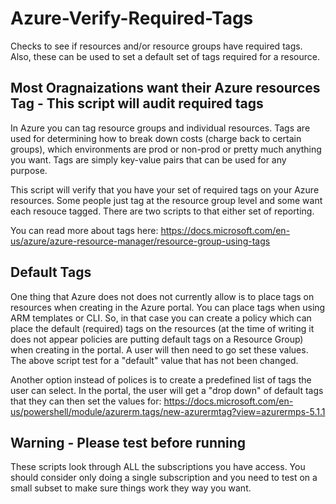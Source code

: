 # Azure-Verify-Required-Tags
Checks to see if resources and/or resource groups have required tags.  Also, these can be used to set a default set of tags required for a resource.

## Most Oragnaizations want their Azure resources Tag - This script will audit required tags
In Azure you can tag resource groups and individual resources.  Tags are used for determining how to break down costs (charge back to certain groups), which environments are prod or non-prod or pretty much anything you want.  Tags are simply key-value pairs that can be used for any purpose.

This script will verify that you have your set of required tags on your Azure resources.  Some people just tag at the resource group level and some want each resouce tagged.  There are two scripts to that either set of reporting.

You can read more about tags here: https://docs.microsoft.com/en-us/azure/azure-resource-manager/resource-group-using-tags

## Default Tags 
One thing that Azure does not does not currently allow is to place tags on resources when creating in the Azure portal.  You can place tags when using ARM templates or CLI.  So, in that case you can create a policy which can place the default (required) tags on the resources (at the time of writing it does not appear policies are putting default tags on a Resource Group) when creating in the portal.  A user will then need to go set these values.  The above script test for a "default" value that has not been changed.

Another option instead of polices is to create a predefined list of tags the user can select.  In the portal, the user will get a "drop down" of default tags that they can then set the values for: https://docs.microsoft.com/en-us/powershell/module/azurerm.tags/new-azurermtag?view=azurermps-5.1.1

## Warning - Please test before running
These scripts look through ALL the subscriptions you have access.  You should consider only doing a single subscription and you need to test on a small subset to make sure things work they way you want.
